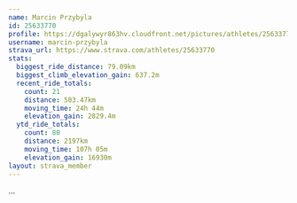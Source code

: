 ```yaml
---
name: Marcin Przybyla
id: 25633770
profile: https://dgalywyr863hv.cloudfront.net/pictures/athletes/25633770/12947173/2/large.jpg
username: marcin-przybyla
strava_url: https://www.strava.com/athletes/25633770
stats:
  biggest_ride_distance: 79.09km
  biggest_climb_elevation_gain: 637.2m
  recent_ride_totals:
    count: 21
    distance: 503.47km
    moving_time: 24h 44m
    elevation_gain: 2829.4m
  ytd_ride_totals:
    count: 80
    distance: 2197km
    moving_time: 107h 05m
    elevation_gain: 16930m
layout: strava_member
--- 
```

...
